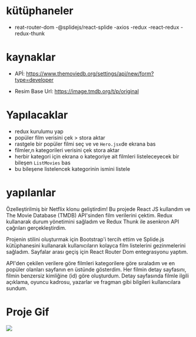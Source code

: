 # kütüphaneler

- reat-router-dom
  -@splidejs/react-splide
  -axios
  -redux
  -react-redux
  -redux-thunk

# kaynaklar

- APİ:
  https://www.themoviedb.org/settings/api/new/form?type=developer

- Resim Base Url: https://image.tmdb.org/t/p/original

# Yapılacaklar

- redux kurulumu yap
- popüler film verisini çek > stora aktar
- rastgele bir popüler filmi seç ve ve `Hero.jsx`de ekrana bas
- filmler,n kategorileri verisini çek stora aktar
- herbir kategori için ekrana o kategoriye ait filmleri listeleceyecek bir bileşen `ListMovies` bas
- bu bileşene listelencek kategorinin ismini listele

# yapılanlar

Özelleştirilmiş bir Netflix klonu geliştirdim! Bu projede React JS kullandım ve The Movie Database (TMDB) API'sinden film verilerini çektim. Redux kullanarak durum yönetimini sağladım ve Redux Thunk ile asenkron API çağrıları gerçekleştirdim.

Projenin stilini oluşturmak için Bootstrap'i tercih ettim ve Splide.js kütüphanesini kullanarak kullanıcıların kolayca film listelerini gezinmelerini sağladım. Sayfalar arası geçiş için React Router Dom entegrasyonu yaptım.

API'den çekilen verilere göre filmleri kategorilere göre sıraladım ve en popüler olanları sayfanın en üstünde gösterdim. Her filmin detay sayfasını, filmin benzersiz kimliğine (id) göre oluşturdum. Detay sayfasında filmle ilgili açıklama, oyuncu kadrosu, yazarlar ve fragman gibi bilgileri kullanıcılara sundum.

<h1>Proje Gif</h1>

<img src="../netflix/src/assets/netoo.gif"/>
